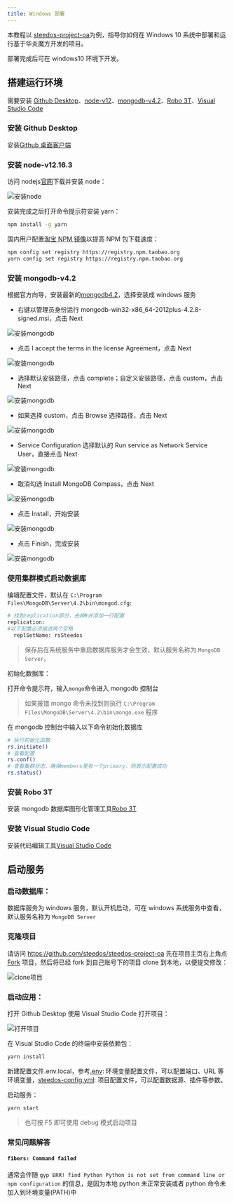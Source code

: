```yaml
---
title: Windows 部署
---
```


本教程以 [steedos-project-oa](https://github.com/steedos/steedos-project-oa)为例，指导你如何在 Windows 10 系统中部署和运行基于华炎魔方开发的项目。

部署完成后可在 windows10 环境下开发。

## 搭建运行环境

需要安装 [Github Desktop](https://desktop.github.com/)、[node-v12](https://nodejs.org/download/release/v12.19.1/node-v12.19.1-x64.msi)、[mongodb-v4.2](https://docs.mongodb.com/manual/tutorial/install-mongodb-on-windows/)、[Robo 3T](https://robomongo.org/)、[Visual Studio Code](https://code.visualstudio.com/)

### 安装 Github Desktop

安装[Github 桌面客户端](https://desktop.github.com/)

### 安装 node-v12.16.3

访问 nodejs[官网](https://nodejs.org/en/)下载并安装 node：

![安装node](/assets/windows/安装node.png)

安装完成之后打开命令提示符安装 yarn：

```bash
npm install -g yarn
```

国内用户配置[淘宝 NPM 镜像](https://developer.aliyun.com/mirror/NPM)以提高 NPM 包下载速度：

```bash
npm config set registry https://registry.npm.taobao.org
yarn config set registry https://registry.npm.taobao.org
```

### 安装 mongodb-v4.2

根据官方向导，安装最新的[mongodb4.2](https://docs.mongodb.com/v4.2/tutorial/install-mongodb-on-windows/)，选择安装成 windows 服务

- 右键以管理员身份运行 mongodb-win32-x86_64-2012plus-4.2.8-signed.msi，点击 Next

![安装mongodb](/assets/windows/mongodb_1.jpeg)

- 点击 I accept the terms in the license Agreement，点击 Next

![安装mongodb](/assets/windows/mongodb_2.jpeg)

- 选择默认安装路径，点击 complete；自定义安装路径，点击 custom，点击 Next

![安装mongodb](/assets/windows/mongodb_3.jpeg)

- 如果选择 custom，点击 Browse 选择路径，点击 Next

![安装mongodb](/assets/windows/mongodb_4.jpeg)

- Service Configuration 选择默认的 Run service as Network Service User，直接点击 Next

![安装mongodb](/assets/windows/mongodb_5.jpeg)

- 取消勾选 Install MongoDB Compass，点击 Next

![安装mongodb](/assets/windows/mongodb_6.jpeg)

- 点击 Install，开始安装

![安装mongodb](/assets/windows/mongodb_7.jpeg)

- 点击 Finish，完成安装

![安装mongodb](/assets/windows/mongodb_8.jpeg)

### 使用集群模式启动数据库

编辑配置文件，默认在 `C:\Program Files\MongoDB\Server\4.2\bin\mongod.cfg`:

```bash
# 找到replication部分，去掉#并添加一行配置
replication:
#以下配置必须缩进两个空格
  replSetName: rsSteedos
```

> 保存后在系统服务中重启数据库服务才会生效，默认服务名称为 `MongoDB Server`。

初始化数据库：

打开命令提示符，输入`mongo`命令进入 mongodb 控制台

> 如果报错 mongo 命令未找到则执行 `C:\Program Files\MongoDB\Server\4.2\bin\mongo.exe` 程序

在 mongodb 控制台中输入以下命令初始化数据库

```bash
# 执行初始化函数
rs.initiate()
# 查看配置
rs.conf()
# 查看集群状态，确保members里有一个primary，则表示配置成功
rs.status()
```

### 安装 Robo 3T

安装 mongodb 数据库图形化管理工具[Robo 3T](https://robomongo.org/)

### 安装 Visual Studio Code

安装代码编辑工具[Visual Studio Code](https://code.visualstudio.com/)

## 启动服务

### 启动数据库：

数据库服务为 windows 服务，默认开机启动，可在 windows 系统服务中查看，默认服务名称为 `MongoDB Server`

### 克隆项目

请访问 https://github.com/steedos/steedos-project-oa 先在项目主页右上角点 [Fork](https://help.github.com/en/github/getting-started-with-github/fork-a-repo) 项目，然后将已经 fork 到自己账号下的项目 clone 到本地，以便提交修改：

![clone项目](/assets/windows/clone项目.png)

### 启动应用：

打开 Github Desktop 使用 Visual Studio Code 打开项目：

![打开项目](/assets/windows/打开项目.png)

在 Visual Studio Code 的终端中安装依赖包：

```bash
yarn install
```

新建配置文件.env.local，参考[.env](env): 环境变量配置文件，可以配置端口、URL 等环境变量，[steedos-config.yml](steedos_config): 项目配置文件，可以配置数据源、插件等参数。

启动服务：

```bash
yarn start
```

> 也可按 F5 即可使用 debug 模式启动项目

### 常见问题解答

#### `fibers: Command failed`

通常会伴随 `gyp ERR! find Python Python is not set from command line or npm configuration` 的信息，是因为本地 python 未正常安装或者 python 命令未加入到环境变量(PATH)中
